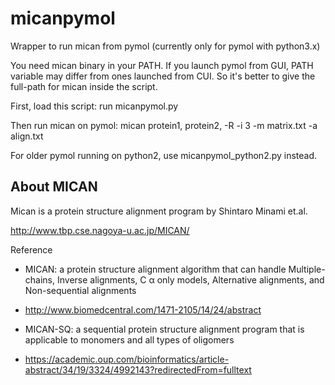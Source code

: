 # micanpymol
Wrapper to run mican from pymol (currently only for pymol with python3.x)

You need mican binary in your PATH. If you launch pymol from GUI, PATH variable may differ from ones launched from CUI. So it's better to give the full-path for mican inside the script.

First, load this script:
 run micanpymol.py

Then run mican on pymol:
 mican protein1, protein2, -R -i 3 -m matrix.txt -a align.txt

For older pymol running on python2, use micanpymol_python2.py instead.

## About MICAN
Mican is a protein structure alignment program by Shintaro Minami et.al.

http://www.tbp.cse.nagoya-u.ac.jp/MICAN/

Reference

* MICAN: a protein structure alignment algorithm that can handle Multiple-chains, Inverse alignments, C α only models, Alternative alignments, and Non-sequential alignments
* http://www.biomedcentral.com/1471-2105/14/24/abstract

* MICAN-SQ: a sequential protein structure alignment program that is applicable to monomers and all types of oligomers
* https://academic.oup.com/bioinformatics/article-abstract/34/19/3324/4992143?redirectedFrom=fulltext
